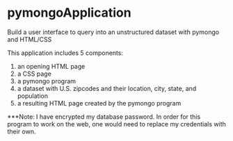# pymongoApplication
Build a user interface to query into an unstructured dataset with pymongo and HTML/CSS

This application includes 5 components:
  1. an opening HTML page
  2. a CSS page
  3. a pymongo program 
  4. a dataset with U.S. zipcodes and their location, city, state, and population 
  5. a resulting HTML page created by the pymongo program 

***Note: I have encrypted my database password. In order for this program to work on the web, one would need to replace my credentials with their own. 
